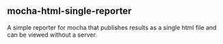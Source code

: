 ## mocha-html-single-reporter

A simple reporter for mocha that publishes results as a single html file and can be viewed without a server.


